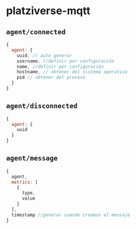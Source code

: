 # platziverse-mqtt

## `agent/connected`

``` js
{
  agent: {
    uuid, // auto generar
    username, //definir por configuración
    name, //definir por configuración
    hostname, // obtener del sistema operativo
    pid // obtener del proceso
  }
}
```

## `agent/disconnected`

``` js
{
  agent: {
    uuid
  }
}
```

## `agent/message`

```js
{
  agent,
  metrics: [
    {
      type,
      value
    }
  ],
  timestamp //generar cuando creamos el mensaje
}
```
